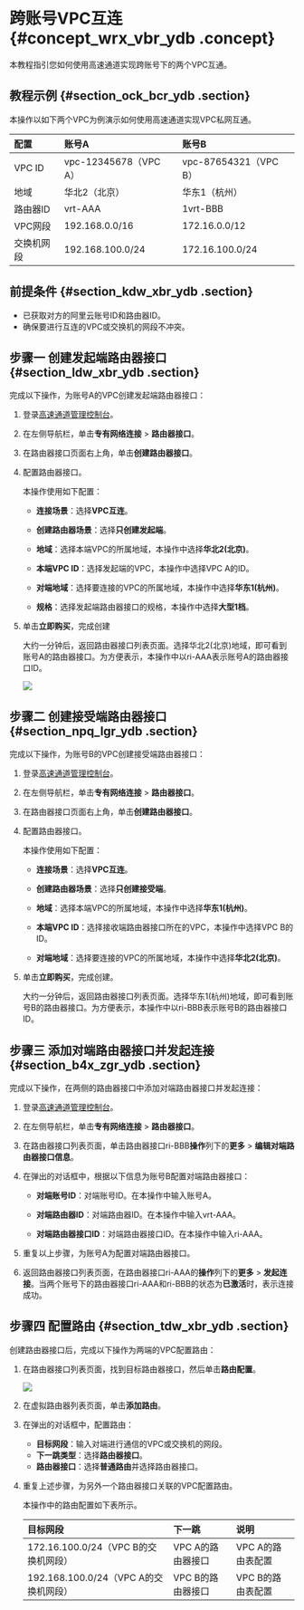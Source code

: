 # 跨账号VPC互连 {#concept_wrx_vbr_ydb .concept}

本教程指引您如何使用高速通道实现跨账号下的两个VPC互通。

## 教程示例 {#section_ock_bcr_ydb .section}

本操作以如下两个VPC为例演示如何使用高速通道实现VPC私网互通。

|配置|账号A|账号B|
|:-|:--|:--|
|VPC ID|vpc-12345678（VPC A）|vpc-87654321（VPC B）|
|地域|华北2（北京）|华东1（杭州）|
|路由器ID|vrt-AAA|1vrt-BBB|
|VPC网段|192.168.0.0/16|172.16.0.0/12|
|交换机网段|192.168.100.0/24|172.16.100.0/24|

## 前提条件 {#section_kdw_xbr_ydb .section}

-   已获取对方的阿里云账号ID和路由器ID。
-   确保要进行互连的VPC或交换机的网段不冲突。

## 步骤一 创建发起端路由器接口 {#section_ldw_xbr_ydb .section}

完成以下操作，为账号A的VPC创建发起端路由器接口：

1.  登录[高速通道管理控制台](https://vpc.console.aliyun.com/expressConnect#/connection/cn-beijing/list)。
2.  在左侧导航栏，单击**专有网络连接** \> **路由器接口**。
3.  在路由器接口页面右上角，单击**创建路由器接口**。
4.  配置路由器接口。

    本操作使用如下配置：

    -   **连接场景**：选择**VPC互连**。

    -   **创建路由器场景**：选择**只创建发起端**。

    -   **地域**：选择本端VPC的所属地域，本操作中选择**华北2\(北京\)**。

    -   **本端VPC ID**：选择发起端的VPC，本操作中选择VPC A的ID。

    -   **对端地域**：选择要连接的VPC的所属地域，本操作中选择**华东1\(杭州\)**。

    -   **规格**：选择发起端路由器接口的规格，本操作中选择**大型1档**。

5.  单击**立即购买**，完成创建

    大约一分钟后，返回路由器接口列表页面。选择华北2\(北京\)地域，即可看到账号A的路由器接口。为方便表示，本操作中以ri-AAA表示账号A的路由器接口ID。

    ![](http://static-aliyun-doc.oss-cn-hangzhou.aliyuncs.com/assets/img/13829/4206_zh-CN.png)


## 步骤二 创建接受端路由器接口 {#section_npq_lgr_ydb .section}

完成以下操作，为账号B的VPC创建接受端路由器接口：

1.  登录[高速通道管理控制台](https://vpc.console.aliyun.com/expressConnect#/connection/cn-beijing/list)。
2.  在左侧导航栏，单击**专有网络连接** \> **路由器接口**。
3.  在路由器接口页面右上角，单击**创建路由器接口**。
4.  配置路由器接口。

    本操作使用如下配置：

    -   **连接场景**：选择**VPC互连**。

    -   **创建路由器场景**：选择**只创建接受端**。

    -   **地域**：选择本端VPC的所属地域，本操作中选择**华东1\(杭州\)**。

    -   **本端VPC ID**：选择接收端路由器接口所在的VPC，本操作中选择VPC B的ID。

    -   **对端地域**：选择要连接的VPC的所属地域，本操作中选择**华北2\(北京\)**。

5.  单击**立即购买**，完成创建。

    大约一分钟后，返回路由器接口列表页面。选择华东1\(杭州\)地域，即可看到账号B的路由器接口。为方便表示，本操作中以ri-BBB表示账号B的路由器接口ID。


## 步骤三 添加对端路由器接口并发起连接 {#section_b4x_zgr_ydb .section}

完成以下操作，在两侧的路由器接口中添加对端路由器接口并发起连接：

1.  登录[高速通道管理控制台](https://vpc.console.aliyun.com/expressConnect#/connection/cn-beijing/list)。
2.  在左侧导航栏，单击**专有网络连接** \> **路由器接口**。
3.  在路由器接口列表页面，单击路由器接口ri-BBB**操作**列下的**更多** \> **编辑对端路由器接口信息**。
4.  在弹出的对话框中，根据以下信息为账号B配置对端路由器接口：
    -   **对端账号ID**：对端账号ID。在本操作中输入账号A。

    -   **对端路由器ID**：对端路由器ID。在本操作中输入vrt-AAA。

    -   **对端路由器接口ID**：对端路由器接口ID。在本操作中输入ri-AAA。

5.  重复以上步骤，为账号A为配置对端路由器接口。
6.  返回路由器接口列表页面，在路由器接口ri-AAA的**操作**列下的**更多** \> **发起连接**。当两个账号下的路由器接口ri-AAA和ri-BBB的状态为**已激活**时，表示连接成功。

## 步骤四 配置路由 {#section_tdw_xbr_ydb .section}

创建路由器接口后，完成以下操作为两端的VPC配置路由：

1.  在路由器接口列表页面，找到目标路由器接口，然后单击**路由配置**。

    ![](http://static-aliyun-doc.oss-cn-hangzhou.aliyuncs.com/assets/img/13829/4205_zh-CN.png)

2.  在虚拟路由器列表页面，单击**添加路由**。
3.  在弹出的对话框中，配置路由：
    -   **目标网段**：输入对端进行通信的VPC或交换机的网段。
    -   **下一跳类型**：选择**路由器接口**。
    -   **路由器接口**：选择**普通路由**并选择路由器接口。
4.  重复上述步骤，为另外一个路由器接口关联的VPC配置路由。

    本操作中的路由配置如下表所示。

    |目标网段|下一跳|说明|
    |:---|:--|:-|
    |172.16.100.0/24（VPC B的交换机网段）|VPC A的路由器接口|VPC A的路由表配置|
    |192.168.100.0/24（VPC A的交换机网段）|VPC B的路由器接口|VPC B的路由表配置|


